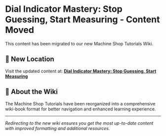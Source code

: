 # Dial Indicator Mastery: Stop Guessing, Start Measuring - Content Moved

This content has been migrated to our new Machine Shop Tutorials Wiki.

## 📍 New Location

Visit the updated content at:
**[Dial Indicator Mastery: Stop Guessing, Start Measuring](https://jonilsson.github.io/machine-shop-tutorials/fundamentals/dial_indicator_mastery/)**

## 🔧 About the Wiki

The Machine Shop Tutorials have been reorganized into a comprehensive
wiki-book format for better navigation and enhanced learning experience.

---

*Redirecting to the new wiki ensures you get the most up-to-date content
with improved formatting and additional resources.*